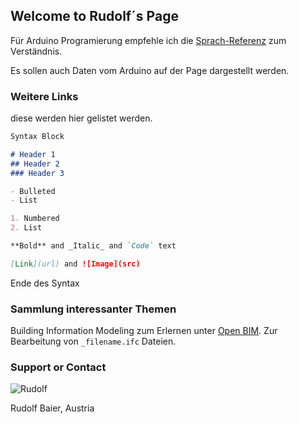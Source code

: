 ## Welcome to Rudolf´s Page

Für Arduino Programierung empfehle ich die  [Sprach-Referenz](https://www.arduino.cc/reference/de/) zum Verständnis.

Es sollen auch Daten vom Arduino auf der Page dargestellt werden.

### Weitere Links

diese werden hier gelistet werden.

```markdown
Syntax Block

# Header 1
## Header 2
### Header 3

- Bulleted
- List

1. Numbered
2. List

**Bold** and _Italic_ and `Code` text

[Link](url) and ![Image](src)
```

Ende des Syntax

### Sammlung interessanter Themen

Building Information Modeling zum Erlernen unter [Open BIM](http://http://www.xbim.net/). Zur Bearbeitung von `_filename.ifc` Dateien.

### Support or Contact

![Rudolf](https://github.com/microcosmos2010/microcosmos2010.github.io/tree/images/rudolf_live2.jpg)

Rudolf Baier, Austria
